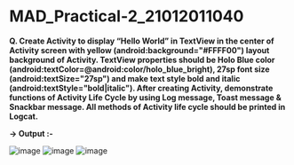 # MAD_Practical-2_21012011040

**Q. Create Activity to display “Hello World” in TextView in the center of Activity screen with yellow (android:background="#FFFF00") layout background of Activity. TextView properties should be Holo Blue color (android:textColor=@android:color/holo_blue_bright), 27sp font size (android:textSize="27sp") and make text style bold and italic (android:textStyle="bold|italic"). After creating Activity, demonstrate functions of Activity Life Cycle by using Log message, Toast message & Snackbar message. All methods of Activity life cycle should be printed in Logcat.**

**-> Output :-**

![image](https://github.com/kotadiyaharshal/MAD_practical_2/assets/139727882/bd857be2-575e-4c55-97ef-f0034ca1ea12)
![image](https://github.com/kotadiyaharshal/MAD_practical_2/assets/139727882/bd7b4754-b16a-4a45-88f5-835ae04fb79a)
![image](https://github.com/kotadiyaharshal/MAD_practical_2/assets/139727882/b7741030-7e50-4420-9b3c-15e3163f87d4)



